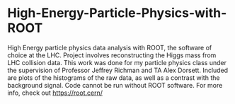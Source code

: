 # High-Energy-Particle-Physics-with-ROOT
High Energy particle physics data analysis with ROOT, the software of choice at the LHC. Project involves reconstructing the Higgs mass from LHC collision data. This work was done for my particle physics class under the supervision of Professor Jeffrey Richman and TA Alex Dorsett. Included are plots of the histograms of the raw data, as well as a contrast with the background signal. Code cannot be run without ROOT software. For more info, check out https://root.cern/
